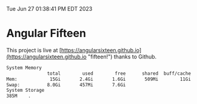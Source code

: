 Tue Jun 27 01:38:41 PM EDT 2023

# Angular Fifteen


This project is live at [https://angularsixteen.github.io](https://angularsixteen.github.io "fifteen!") thanks to Github.

```bash
System Memory
               total        used        free      shared  buff/cache   available
Mem:            15Gi       2.4Gi       1.6Gi       509Mi        11Gi        12Gi
Swap:          8.0Gi       457Mi       7.6Gi
System Storage
385M	.
